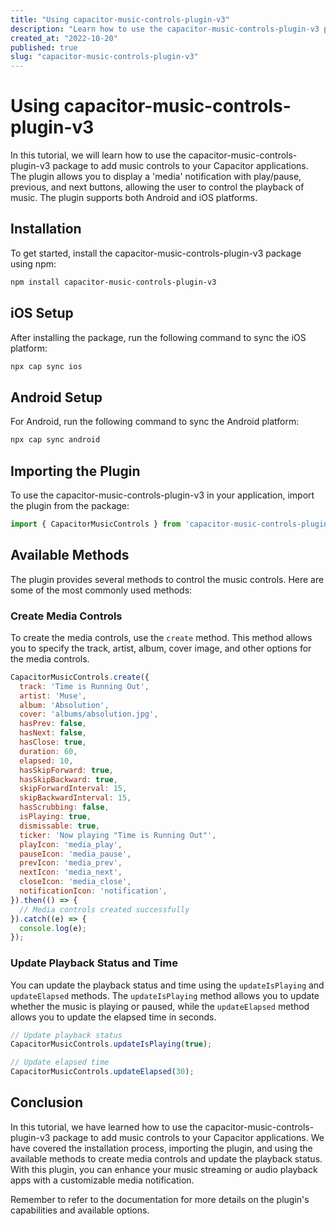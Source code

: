 ```yaml
---
title: "Using capacitor-music-controls-plugin-v3"
description: "Learn how to use the capacitor-music-controls-plugin-v3 package to add music controls to your Capacitor applications."
created_at: "2022-10-20"
published: true
slug: "capacitor-music-controls-plugin-v3"
---
```


# Using capacitor-music-controls-plugin-v3

In this tutorial, we will learn how to use the capacitor-music-controls-plugin-v3 package to add music controls to your Capacitor applications. The plugin allows you to display a 'media' notification with play/pause, previous, and next buttons, allowing the user to control the playback of music. The plugin supports both Android and iOS platforms.

## Installation

To get started, install the capacitor-music-controls-plugin-v3 package using npm:

```bash
npm install capacitor-music-controls-plugin-v3
```

## iOS Setup

After installing the package, run the following command to sync the iOS platform:

```bash
npx cap sync ios
```

## Android Setup

For Android, run the following command to sync the Android platform:

```bash
npx cap sync android
```

## Importing the Plugin

To use the capacitor-music-controls-plugin-v3 in your application, import the plugin from the package:

```javascript
import { CapacitorMusicControls } from 'capacitor-music-controls-plugin-v3';
```

## Available Methods

The plugin provides several methods to control the music controls. Here are some of the most commonly used methods:

### Create Media Controls

To create the media controls, use the `create` method. This method allows you to specify the track, artist, album, cover image, and other options for the media controls.

```javascript
CapacitorMusicControls.create({
  track: 'Time is Running Out',
  artist: 'Muse',
  album: 'Absolution',
  cover: 'albums/absolution.jpg',
  hasPrev: false,
  hasNext: false,
  hasClose: true,
  duration: 60,
  elapsed: 10,
  hasSkipForward: true,
  hasSkipBackward: true,
  skipForwardInterval: 15,
  skipBackwardInterval: 15,
  hasScrubbing: false,
  isPlaying: true,
  dismissable: true,
  ticker: 'Now playing "Time is Running Out"',
  playIcon: 'media_play',
  pauseIcon: 'media_pause',
  prevIcon: 'media_prev',
  nextIcon: 'media_next',
  closeIcon: 'media_close',
  notificationIcon: 'notification',
}).then(() => {
  // Media controls created successfully
}).catch((e) => {
  console.log(e);
});
```

### Update Playback Status and Time

You can update the playback status and time using the `updateIsPlaying` and `updateElapsed` methods. The `updateIsPlaying` method allows you to update whether the music is playing or paused, while the `updateElapsed` method allows you to update the elapsed time in seconds.

```javascript
// Update playback status
CapacitorMusicControls.updateIsPlaying(true);

// Update elapsed time
CapacitorMusicControls.updateElapsed(30);
```

## Conclusion

In this tutorial, we have learned how to use the capacitor-music-controls-plugin-v3 package to add music controls to your Capacitor applications. We have covered the installation process, importing the plugin, and using the available methods to create media controls and update the playback status. With this plugin, you can enhance your music streaming or audio playback apps with a customizable media notification.

Remember to refer to the documentation for more details on the plugin's capabilities and available options.